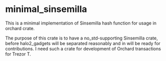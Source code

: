 # minimal_sinsemilla

This is a minimal implementation of Sinsemilla hash function for usage in orchard crate.

The purpose of this crate is to have a no_std-supporting Sinsemilla crate,
before halo2_gadgets will be separated reasonably and in will be ready
for contributions. I need such a crate for development of Orchard transactions
for Trezor T.
